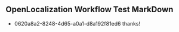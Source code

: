 ## OpenLocalization Workflow Test MarkDown
* 0620a8a2-8248-4d65-a0a1-d8a192f81ed6 
thanks!<!--HONumber=Mar16_HO4-->
